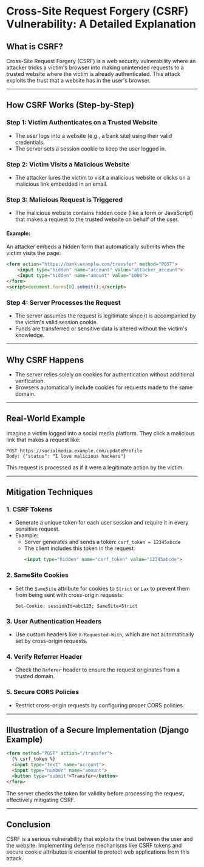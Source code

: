 
# **Cross-Site Request Forgery (CSRF) Vulnerability: A Detailed Explanation**

## **What is CSRF?**
Cross-Site Request Forgery (CSRF) is a web security vulnerability where an attacker tricks a victim's browser into making unintended requests to a trusted website where the victim is already authenticated. This attack exploits the trust that a website has in the user's browser.

---

## **How CSRF Works (Step-by-Step)**  

### **Step 1: Victim Authenticates on a Trusted Website**
- The user logs into a website (e.g., a bank site) using their valid credentials.  
- The server sets a session cookie to keep the user logged in.

### **Step 2: Victim Visits a Malicious Website**
- The attacker lures the victim to visit a malicious website or clicks on a malicious link embedded in an email.

### **Step 3: Malicious Request is Triggered**
- The malicious website contains hidden code (like a form or JavaScript) that makes a request to the trusted website on behalf of the user.

#### **Example:**  
An attacker embeds a hidden form that automatically submits when the victim visits the page:
```html
<form action="https://bank.example.com/transfer" method="POST">
    <input type="hidden" name="account" value="attacker_account">
    <input type="hidden" name="amount" value="1000">
</form>
<script>document.forms[0].submit();</script>
```

### **Step 4: Server Processes the Request**
- The server assumes the request is legitimate since it is accompanied by the victim's valid session cookie.  
- Funds are transferred or sensitive data is altered without the victim's knowledge.

---

## **Why CSRF Happens**
- The server relies solely on cookies for authentication without additional verification.  
- Browsers automatically include cookies for requests made to the same domain.

---

## **Real-World Example**
Imagine a victim logged into a social media platform. They click a malicious link that makes a request like:
```
POST https://socialmedia.example.com/updateProfile
Body: {"status": "I love malicious hackers"}
```
This request is processed as if it were a legitimate action by the victim.

---

## **Mitigation Techniques**  

### **1. CSRF Tokens**
- Generate a unique token for each user session and require it in every sensitive request.
- Example:
  - Server generates and sends a token: `csrf_token = 12345abcde`
  - The client includes this token in the request:
    ```html
    <input type="hidden" name="csrf_token" value="12345abcde">
    ```

### **2. SameSite Cookies**
- Set the `SameSite` attribute for cookies to `Strict` or `Lax` to prevent them from being sent with cross-origin requests:
  ```http
  Set-Cookie: sessionId=abc123; SameSite=Strict
  ```

### **3. User Authentication Headers**
- Use custom headers like `X-Requested-With`, which are not automatically set by cross-origin requests.

### **4. Verify Referrer Header**
- Check the `Referer` header to ensure the request originates from a trusted domain.

### **5. Secure CORS Policies**
- Restrict cross-origin requests by configuring proper CORS policies.

---

## **Illustration of a Secure Implementation (Django Example)**  

```html
<form method="POST" action="/transfer">
  {% csrf_token %}
  <input type="text" name="account">
  <input type="number" name="amount">
  <button type="submit">Transfer</button>
</form>
```

The server checks the token for validity before processing the request, effectively mitigating CSRF.

---

## **Conclusion**
CSRF is a serious vulnerability that exploits the trust between the user and the website. Implementing defense mechanisms like CSRF tokens and secure cookie attributes is essential to protect web applications from this attack.

